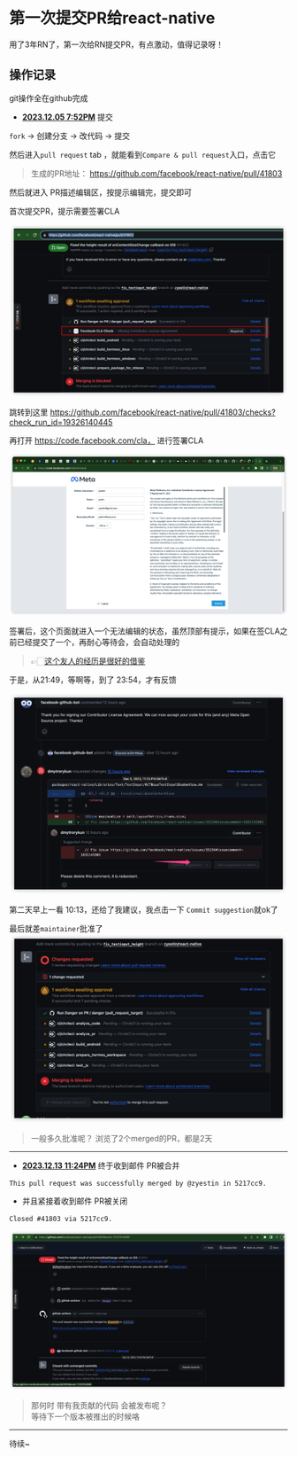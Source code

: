 # 第一次提交PR给react-native



用了3年RN了，第一次给RN提交PR，有点激动，值得记录呀！

## 操作记录

git操作全在github完成


* **<u>2023.12.05 7:52PM</u>** 提交


`fork` -> 创建分支 -> 改代码 -> 提交


然后进入`pull request` tab ，就能看到`Compare & pull request`入口，点击它

> 生成的PR地址：
https://github.com/facebook/react-native/pull/41803

然后就进入 PR描述编辑区，按提示编辑完，提交即可

首次提交PR，提示需要签署CLA

![](media/17017774574258/17017777560530.jpg)

跳转到这里
https://github.com/facebook/react-native/pull/41803/checks?check_run_id=19326140445

再打开  https://code.facebook.com/cla， 进行签署CLA

![](media/17017774574258/17017774633833.jpg)

签署后，这个页面就进入一个无法编辑的状态，虽然顶部有提示，如果在签CLA之前已经提交了一个，再耐心等待会，会自动处理的

> 👉🏻[这个友人的经历是很好的借鉴](https://juejin.cn/post/7056792726104178702)

于是，从21:49，等啊等，到了 23:54，才有反馈

![](media/17017774574258/17018283116105.jpg)


第二天早上一看 10:13，还给了我建议，我点击一下 `Commit suggestion`就ok了


最后就差`maintainer`批准了
![](media/17017774574258/17018284043383.jpg)

> 一般多久批准呢？
> 浏览了2个merged的PR，都是2天

---------

* **<u>2023.12.13 11:24PM</u>** 终于收到邮件 PR被合并
```
This pull request was successfully merged by @zyestin in 5217cc9.
```

* 并且紧接着收到邮件 PR被关闭
```
Closed #41803 via 5217cc9.
```

![](media/17017774574258/17026222613956.jpg)


> 那何时 带有我贡献的代码 会被发布呢？  
> 等待下一个版本被推出的时候咯

--------

待续~

